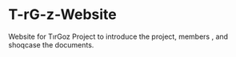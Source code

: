 # T-rG-z-Website
Website for TırGoz Project to introduce the project, members , and shoqcase the documents.
